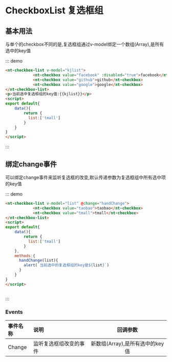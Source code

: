 <script>
export default{
    data(){
        return {
            list:['tmall'],
            kjlist:['github'],
        }
    },
     methods:{
      handChange(list){
        alert(`当前选中的复选框组的key是${list}`)
      }
    }
}
</script>

<style>
    p{
        font-size:14px;
    }
</style>
# CheckboxList 复选框组

## 基本用法

与单个的checkbox不同的是,复选框组通过v-model绑定一个数组(Array),是所有选中的key值

::: demo 
```html
<nt-checkbox-list v-model="kjlist">
            <nt-checkbox value="facebook" :disabled="true">facebook</nt-checkbox>
            <nt-checkbox value="github">github</nt-checkbox>
            <nt-checkbox value="google">google</nt-checkbox>
</nt-checkbox-list>
<p>当前选中复选框组的key值:{{kjlist}}</p>
<script>
export default{
    data(){
        return {
          list:['tmall']
        }
    }
}
</script>


```
::: 


## 绑定change事件

可以绑定change事件来监听复选框的改变,默认传递参数为复选框组中所有选中项的key值

::: demo 
```html
<nt-checkbox-list v-model="list" @change="handChange">
            <nt-checkbox value="taobao">taobao</nt-checkbox>
            <nt-checkbox value="tmall">tmall</nt-checkbox>
</nt-checkbox-list>
<script>
export default{
    data(){
        return {
          list:['tmall']
        }
    },
    methods:{
      handChange(list){
        alert(`当前选中的复选框组的key是${list}`)
      }
    }
}
</script>



```
::: 

### Events

| 事件名称 | 说明     | 回调参数 |
| :------- | :------- | :------: |
| Change  | 监听复选框组改变的事件 |   新数组(Array),是所有选中的key值      |
